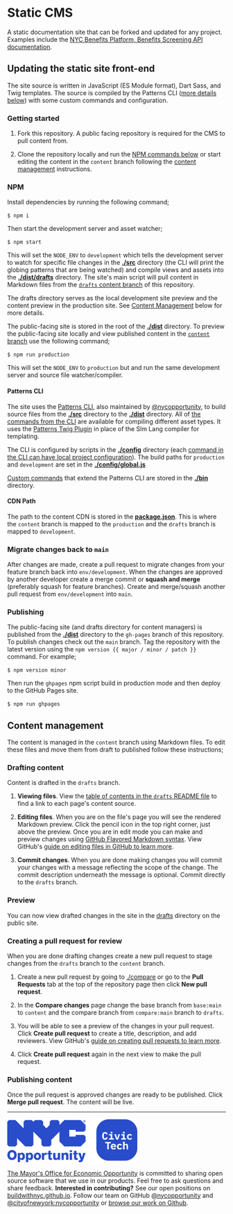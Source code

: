 # Static CMS

A static documentation site that can be forked and updated for any project. Examples include the [NYC Benefits Platform, Benefits Screening API documentation](https://screeningapidocs.cityofnewyork.us).

## Updating the static site front-end

The site source is written in JavaScript (ES Module format), Dart Sass, and Twig templates. The source is compiled by the Patterns CLI ([more details below](#patterns-cli)) with some custom commands and configuration.

### Getting started

1. Fork this repository. A public facing repository is required for the CMS to pull content from.

2. Clone the repository locally and run the [NPM commands below](#npm) or start editing the content in the `content` branch following the [content management](#content-management) instructions.

### NPM

Install dependencies by running the following command;

```console
$ npm i
```

Then start the development server and asset watcher;

```console
$ npm start
```

This will set the `NODE_ENV` to `development` which tells the development server to watch for specific file changes in the [**./src**](src) directory (the CLI will print the globing patterns that are being watched) and compile views and assets into the [**./dist/drafts**](dist/drafts) directory. The site's main script will pull content in Markdown files from the [`drafts` content branch](https://github.com/nycopportunity/fork-this-cms/tree/drafts) of this repository.

The drafts directory serves as the local development site preview and the content preview in the production site. See [Content Management](#content-management) below for more details.

The public-facing site is stored in the root of the [**./dist**](dist) directory. To preview the public-facing site locally and view published content in the [`content` branch](https://github.com/nycopportunity/fork-this-cms/tree/content) use the following command;

```console
$ npm run production
```

This will set the `NODE_ENV` to `production` but and run the same development server and source file watcher/compiler.

#### Patterns CLI

The site uses the [Patterns CLI](https://github.com/CityOfNewYork/patterns-cli), also maintained by [@nycopportunity](https://github.com/NYCOpportunity), to build source files from the [**./src**](src) directory to the [**./dist**](dist) directory. All of [the commands from the CLI](https://github.com/CityOfNewYork/patterns-cli#commands) are available for compiling different asset types. It uses the [Patterns Twig Plugin](https://github.com/CityOfNewYork/patterns-plugin-twig) in place of the Slm Lang compiler for templating.

The CLI is configured by scripts in the [**./config**](config) directory (each [command in the CLI can have local project configuration](https://github.com/CityOfNewYork/patterns-cli#no-config-or-custom-build)). The build paths for `production` and `development` are set in the [**./config/global.js**](config/global.js)

[Custom commands](https://github.com/CityOfNewYork/patterns-cli#custom-commands) that extend the Patterns CLI are stored in the [**./bin**](bin) directory.

#### CDN Path

The path to the content CDN is stored in the [**package.json**](package.json). This is where the `content` branch is mapped to the `production` and the `drafts` branch is mapped to `development`.

### Migrate changes back to `main`

After changes are made, create a pull request to migrate changes from your feature branch back into `env/development`. When the changes are approved by another developer create a merge commit or **squash and merge** (preferably squash for feature branches). Create and merge/squash another pull request from `env/development` into `main`.

### Publishing

The public-facing site (and drafts directory for content managers) is published from the [**./dist**](dist) directory to the `gh-pages` branch of this repository. To publish changes check out the `main` branch. Tag the repository with the latest version using the `npm version {{ major / minor / patch }}` command. For example;

```console
$ npm version minor
```

Then run the `ghpages` npm script build in production mode and then deploy to the GitHub Pages site.

```console
$ npm run ghpages
```

## Content management

The content is managed in the `content` branch using Markdown files. To edit these files and move them from draft to published follow these instructions;

### Drafting content

Content is drafted in the `drafts` branch.

1. **Viewing files**. View the [table of contents in the `drafts` README file](https://github.com/nycopportunity/fork-this-cms/blob/drafts/README.md) to find a link to each page's content source.

1. **Editing files**. When you are on the file's page you will see the rendered Markdown preview. Click the pencil icon in the top right corner, just above the preview. Once you are in edit mode you can make and preview changes using [GitHub Flavored Markdown syntax](https://guides.github.com/features/mastering-markdown/). View GitHub's [guide on editing files in GitHub to learn more](https://docs.github.com/en/github/managing-files-in-a-repository/editing-files-in-your-repository).

1. **Commit changes**. When you are done making changes you will commit your changes with a message reflecting the scope of the change. The commit description underneath the message is optional. Commit directly to the `drafts` branch.

### Preview

You can now view drafted changes in the site in the [drafts](/drafts) directory on the public site.

### Creating a pull request for review

When you are done drafting changes create a new pull request to stage changes from the `drafts` branch to the `content` branch.

1. Create a new pull request by going to [./compare](https://github.com/nycopportunity/fork-this-cms/compare) or go to the **Pull Requests** tab at the top of the repository page then click **New pull request**.

1. In the **Compare changes** page change the base branch from `base:main` to `content` and the compare branch from `compare:main` branch to `drafts`.

1. You will be able to see a preview of the changes in your pull request. Click **Create pull request** to create a title, description, and add reviewers. View GitHub's [guide on creating pull requests to learn more](https://docs.github.com/en/github/collaborating-with-issues-and-pull-requests/creating-a-pull-request).

1. Click **Create pull request** again in the next view to make the pull request.

### Publishing content

Once the pull request is approved changes are ready to be published. Click **Merge pull request**. The content will be live.

---

<p><img src="nyco-civic-tech.blue@2x.png" width="300" alt="The Mayor's Office for Economic Opportunity Civic Tech"></p>

[The Mayor's Office for Economic Opportunity](http://nyc.gov/opportunity) is committed to sharing open source software that we use in our products. Feel free to ask questions and share feedback. **Interested in contributing?** See our open positions on [buildwithnyc.github.io](http://buildwithnyc.github.io/). Follow our team on GitHub [@nycopportunity](https://github.com/orgs/NYCOpportunity) and [@cityofnewyork:nycopportunity](https://github.com/orgs/CityOfNewYork/teams/nycopportunity) or [browse our work on Github](https://github.com/search?q=nycopportunity).
